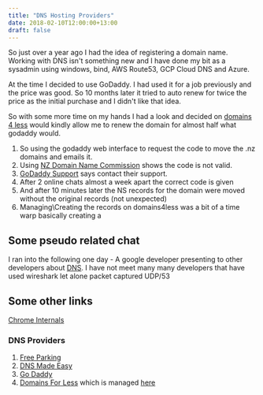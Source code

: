 ```yaml
---
title: "DNS Hosting Providers"
date: 2018-02-10T12:00:00+13:00
draft: false
---
```



So just over a year ago I had the idea of registering a domain name.  Working with DNS isn't something new and I have done my bit as a sysadmin using windows, bind, AWS Route53, GCP Cloud DNS and Azure.

At the time I decided to use GoDaddy.  I had used it for a job previously and the price was good. So 10 months later it tried to auto renew for twice the price as the initial purchase and I didn't like that idea.

So with some more time on my hands I had a look and decided on [domains 4 less](https://www.domains4less.co.nz/) would kindly allow me to renew the domain for almost half what godaddy would.

1. So using the godaddy web interface to request the code to move the .nz domains and emails it.
2. Using [NZ Domain Name Commission](https://www.dnc.org.nz/udai) shows the code is not valid.
3. [GoDaddy Support](https://nz.godaddy.com/help/authorization-codes-to-transfer-cctlds-19029) says contact their support.
4. After 2 online chats almost a week apart the correct code is given
5. And after 10 minutes later the NS records for the domain were moved without the original records (not unexpected)
6. Managing\Creating the records on domains4less was a bit of a time warp basically creating a 



## Some pseudo related chat
I ran into the following one day -  A google developer presenting to other developers about [DNS](https://www.youtube.com/watch?v=qDPhW9P44fI).  I have not meet many many developers that have used wireshark let alone packet captured UDP/53


## Some other links 
[Chrome Internals](chrome://net-internals/#dns)

### DNS Providers
1. [Free Parking](https://www.freeparking.co.nz)
2. [DNS Made Easy](https://dnsmadeeasy.com)
3. [Go Daddy](https://www.godaddy.com)
4. [Domains For Less](https://www.domains4less.co.nz) which is managed [here](https://controlpanel.secureserver.co.nz/)
